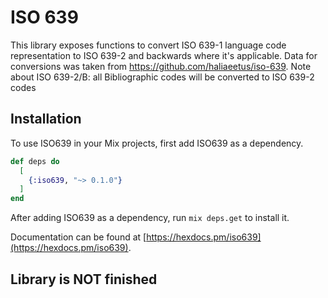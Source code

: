 # ISO 639

This library exposes functions to convert ISO 639-1 language code representation to ISO 639-2 and backwards where it's applicable.
Data for conversions was taken from https://github.com/haliaeetus/iso-639.
Note about ISO 639-2/B: all Bibliographic codes will be converted to ISO 639-2 codes

## Installation

To use ISO639 in your Mix projects, first add ISO639 as a dependency.

```elixir
def deps do
  [
    {:iso639, "~> 0.1.0"}
  ]
end
```

After adding ISO639 as a dependency, run `mix deps.get` to install it.

Documentation can be found at [https://hexdocs.pm/iso639](https://hexdocs.pm/iso639).

## Library is NOT finished
